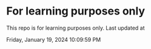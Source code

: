 # For learning purposes only
This repo is for learning purposes only.
Last updated at

Friday, January 19, 2024 10:09:59 PM

